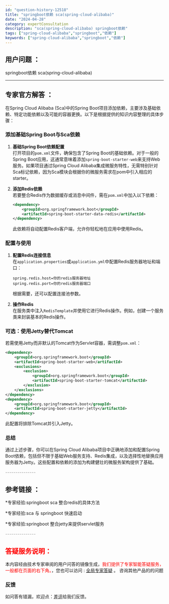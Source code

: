 ```yaml
---
id: "question-history-12518"
title: "springboot依赖 sca(spring-cloud-alibaba)"
date: "2024-04-28"
category: expertConsultation
description: "sca(spring-cloud-alibaba) springboot依赖"
tags: ["spring-cloud-alibaba","springboot","依赖"]
keywords: ["spring-cloud-alibaba","springboot","依赖"]
---
```


## 用户问题 ： 
 springboot依赖 sca(spring-cloud-alibaba) 

---------------
## 专家官方解答 ：

在Spring Cloud Alibaba (Sca)中的Spring Boot项目添加依赖，主要涉及基础依赖、特定功能依赖以及可能的容器更换。以下是根据提供的知识内容整理的具体步骤：

### 添加基础Spring Boot与Sca依赖

1. **基础Spring Boot依赖配置**  
   打开项目的`pom.xml`文件，确保包含了Spring Boot的基础依赖。对于一般的Spring Boot应用，这通常意味着添加`spring-boot-starter-web`来支持Web服务。如果项目通过Spring Cloud Alibaba集成微服务特性，无需特别针对Sca标记依赖，因为Sca模块会根据你的微服务需求在pom中引入相应的starter。

2. **添加Redis依赖**  
   若要整合Redis作为数据缓存或消息中间件，需在`pom.xml`中加入以下依赖：
   ```xml
   <dependency>
       <groupId>org.springframework.boot</groupId>
       <artifactId>spring-boot-starter-data-redis</artifactId>
   </dependency>
   ```
   此依赖将自动配置Redis客户端，允许你轻松地在应用中使用Redis。

### 配置与使用

1. **配置Redis连接信息**  
   在`application.properties`或`application.yml`中配置Redis服务器地址和端口：
   ```properties
   spring.redis.host=你的redis服务器地址
   spring.redis.port=你的redis服务器端口
   ```
   根据需要，还可以配置连接池参数。

2. **操作Redis**  
   在服务类中注入`RedisTemplate`并使用它进行Redis操作。例如，创建一个服务类来封装基本的Redis操作。

### 可选：使用Jetty替代Tomcat

若需使用Jetty而非默认的Tomcat作为Servlet容器，需调整`pom.xml`：
```xml
<dependency>
    <groupId>org.springframework.boot</groupId>
    <artifactId>spring-boot-starter-web</artifactId>
    <exclusions>
        <exclusion>
            <groupId>org.springframework.boot</groupId>
            <artifactId>spring-boot-starter-tomcat</artifactId>
        </exclusion>
    </exclusions>
</dependency>
<dependency>
    <groupId>org.springframework.boot</groupId>
    <artifactId>spring-boot-starter-jetty</artifactId>
</dependency>
```
此配置将排除Tomcat并引入Jetty。

### 总结

通过上述步骤，你可以在Spring Cloud Alibaba项目中正确地添加和配置Spring Boot依赖，包括但不限于基础Web服务支持、Redis集成，以及选择性地替换应用服务器为Jetty。这些配置和依赖的添加为构建健壮的微服务架构提供了基础。


<font color="#949494">---------------</font> 


## 参考链接 ：

*专家经验:springboot sca 整合redis的具体方法 
 
 *专家经验:sca 与 springboot 快速启动 
 
 *专家经验:springboot 整合jetty来提供servlet服务 


 <font color="#949494">---------------</font> 
 


## <font color="#FF0000">答疑服务说明：</font> 

本内容经由技术专家审阅的用户问答的镜像生成，<font color="#FF0000">我们提供了专家智能答疑服务，一般都在页面的右下角。</font>，您也可以访问 : [全局专家答疑](https://opensource.alibaba.com/chatBot) 。 咨询其他产品的的问题

### 反馈
如问答有错漏，欢迎点：[差评](https://ai.nacos.io/user/feedbackByEnhancerGradePOJOID?enhancerGradePOJOId=12611)给我们反馈。
